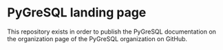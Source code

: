 # PyGreSQL landing page

This repository exists in order to publish the PyGreSQL documentation
on the organization page of the PyGreSQL organization on GitHub.
